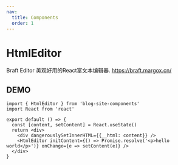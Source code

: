 ```yaml
---
nav:
  title: Components
  order: 1
---
```


# HtmlEditor
Braft Editor 美观好用的React富文本编辑器.  https://braft.margox.cn/

## DEMO
```tsx
import { HtmlEditor } from 'blog-site-components'
import React from 'react'

export default () => {
  const [content, setContent] = React.useState()
  return <div>
    <div dangerouslySetInnerHTML={{__html: content}} />
    <HtmlEditor initContent={() => Promise.resolve('<p>hello world</p>')} onChange={e => setContent(e)} />
  </div>
}
```
<API src="../../src/HtmlEditor/index.tsx"></API>
